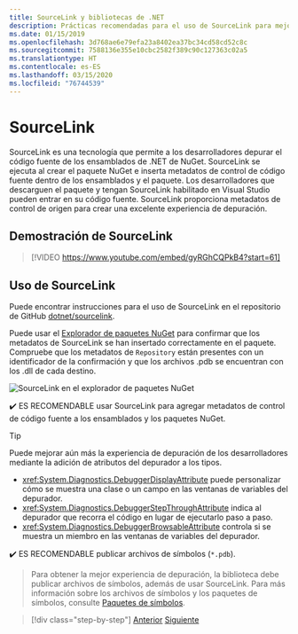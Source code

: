 ```yaml
---
title: SourceLink y bibliotecas de .NET
description: Prácticas recomendadas para el uso de SourceLink para mejorar la depuración de las bibliotecas de .NET.
ms.date: 01/15/2019
ms.openlocfilehash: 3d768ae6e79efa23a8402ea37bc34cd58cd52c8c
ms.sourcegitcommit: 7588136e355e10cbc2582f389c90c127363c02a5
ms.translationtype: HT
ms.contentlocale: es-ES
ms.lasthandoff: 03/15/2020
ms.locfileid: "76744539"
---
```

# <a name="source-link"></a>SourceLink

SourceLink es una tecnología que permite a los desarrolladores depurar el código fuente de los ensamblados de .NET de NuGet. SourceLink se ejecuta al crear el paquete NuGet e inserta metadatos de control de código fuente dentro de los ensamblados y el paquete. Los desarrolladores que descarguen el paquete y tengan SourceLink habilitado en Visual Studio pueden entrar en su código fuente. SourceLink proporciona metadatos de control de origen para crear una excelente experiencia de depuración.

## <a name="source-link-demo"></a>Demostración de SourceLink

> [!VIDEO https://www.youtube.com/embed/gyRGhCQPkB4?start=61]

## <a name="using-source-link"></a>Uso de SourceLink

Puede encontrar instrucciones para el uso de SourceLink en el repositorio de GitHub [dotnet/sourcelink](https://github.com/dotnet/sourcelink/blob/master/README.md).

Puede usar el [Explorador de paquetes NuGet](https://github.com/NuGetPackageExplorer/NuGetPackageExplorer) para confirmar que los metadatos de SourceLink se han insertado correctamente en el paquete. Compruebe que los metadatos de `Repository` están presentes con un identificador de la confirmación y que los archivos .pdb se encuentran con los .dll de cada destino.

![SourceLink en el explorador de paquetes NuGet](./media/sourcelink/nuget-package-explorer-sourcelink.png "SourceLink en el explorador de paquetes NuGet")

✔️ ES RECOMENDABLE usar SourceLink para agregar metadatos de control de código fuente a los ensamblados y los paquetes NuGet.

> [!TIP]
> Puede mejorar aún más la experiencia de depuración de los desarrolladores mediante la adición de atributos del depurador a los tipos.
>
> * <xref:System.Diagnostics.DebuggerDisplayAttribute> puede personalizar cómo se muestra una clase o un campo en las ventanas de variables del depurador.
> * <xref:System.Diagnostics.DebuggerStepThroughAttribute> indica al depurador que recorra el código en lugar de ejecutarlo paso a paso.
> * <xref:System.Diagnostics.DebuggerBrowsableAttribute> controla si se muestra un miembro en las ventanas de variables del depurador.

✔️ ES RECOMENDABLE publicar archivos de símbolos (`*.pdb`).

> Para obtener la mejor experiencia de depuración, la biblioteca debe publicar archivos de símbolos, además de usar SourceLink. Para más información sobre los archivos de símbolos y los paquetes de símbolos, consulte [Paquetes de símbolos](./nuget.md#symbol-packages).

>[!div class="step-by-step"]
>[Anterior](dependencies.md)
>[Siguiente](publish-nuget-package.md)
